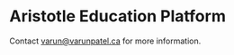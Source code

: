 # Aristotle Education Platform
Contact [varun@varunpatel.ca](mailto:varun@varunpatel.ca) for more information.
